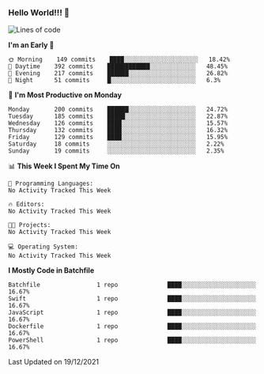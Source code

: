 ### Hello World!!! 👋

<!--
**kekotek/kekotek** is a ✨ _special_ ✨ repository because its `README.md` (this file) appears on your GitHub profile.

Here are some ideas to get you started:

- 🔭 I’m currently working on ...
- 🌱 I’m currently learning ...
- 👯 I’m looking to collaborate on ...
- 🤔 I’m looking for help with ...
- 💬 Ask me about ...
- 📫 How to reach me: ...
- 😄 Pronouns: ...
- ⚡ Fun fact: ...
-->

<!--START_SECTION:waka-->
![Lines of code](https://img.shields.io/badge/From%20Hello%20World%20I%27ve%20Written-19%20Thousand%20lines%20of%20code-blue)

**I'm an Early 🐤** 

```text
🌞 Morning    149 commits    ████░░░░░░░░░░░░░░░░░░░░░   18.42% 
🌆 Daytime    392 commits    ████████████░░░░░░░░░░░░░   48.45% 
🌃 Evening    217 commits    ██████░░░░░░░░░░░░░░░░░░░   26.82% 
🌙 Night      51 commits     █░░░░░░░░░░░░░░░░░░░░░░░░   6.3%

```
📅 **I'm Most Productive on Monday** 

```text
Monday       200 commits    ██████░░░░░░░░░░░░░░░░░░░   24.72% 
Tuesday      185 commits    █████░░░░░░░░░░░░░░░░░░░░   22.87% 
Wednesday    126 commits    ████░░░░░░░░░░░░░░░░░░░░░   15.57% 
Thursday     132 commits    ████░░░░░░░░░░░░░░░░░░░░░   16.32% 
Friday       129 commits    ████░░░░░░░░░░░░░░░░░░░░░   15.95% 
Saturday     18 commits     ░░░░░░░░░░░░░░░░░░░░░░░░░   2.22% 
Sunday       19 commits     ░░░░░░░░░░░░░░░░░░░░░░░░░   2.35%

```


📊 **This Week I Spent My Time On** 

```text
💬 Programming Languages: 
No Activity Tracked This Week

🔥 Editors: 
No Activity Tracked This Week

🐱‍💻 Projects: 
No Activity Tracked This Week

💻 Operating System: 
No Activity Tracked This Week

```

**I Mostly Code in Batchfile** 

```text
Batchfile                1 repo              ████░░░░░░░░░░░░░░░░░░░░░   16.67% 
Swift                    1 repo              ████░░░░░░░░░░░░░░░░░░░░░   16.67% 
JavaScript               1 repo              ████░░░░░░░░░░░░░░░░░░░░░   16.67% 
Dockerfile               1 repo              ████░░░░░░░░░░░░░░░░░░░░░   16.67% 
PowerShell               1 repo              ████░░░░░░░░░░░░░░░░░░░░░   16.67%

```



 Last Updated on 19/12/2021
<!--END_SECTION:waka-->
